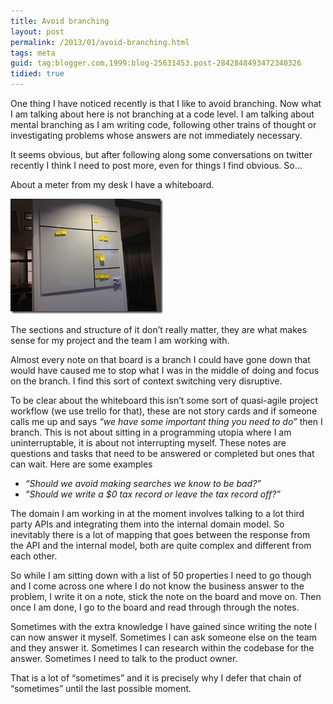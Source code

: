 ```yaml
---
title: Avoid branching
layout: post
permalink: /2013/01/avoid-branching.html
tags: meta
guid: tag:blogger.com,1999:blog-25631453.post-2842848493472340326
tidied: true
---
```


One thing I have noticed recently is that I like to avoid branching. Now what I am talking about here is not branching at a code level. I am talking about mental branching as I am writing code, following other trains of thought or investigating problems whose answers are not immediately necessary.

It seems obvious, but after following along some conversations on twitter recently I think I need to post more, even for things I find obvious. So…

About a meter from my desk I have a whiteboard.

![Branching Board](/images/1382874050650.png)

The sections and structure of it don’t really matter, they are what makes sense for my project and the team I am working with.

Almost every note on that board is a branch I could have gone down that would have caused me to stop what I was in the middle of doing and focus on the branch. I find this sort of context switching very disruptive.

To be clear about the whiteboard this isn’t some sort of quasi-agile project workflow (we use trello for that), these are not story cards and if someone calls me up and says _“we have some important thing you need to do”_ then I branch. This is not about sitting in a programming utopia where I am uninterruptable, it is about not interrupting myself. These notes are questions and tasks that need to be answered or completed but ones that can wait. Here are some examples

* _“Should we avoid making searches we know to be bad?”_
* _”Should we write a $0 tax record or leave the tax record off?”_

The domain I am working in at the moment involves talking to a lot third party APIs and integrating them into the internal domain model. So inevitably there is a lot of mapping that goes between the response from the API and the internal model, both are quite complex and different from each other.

So while I am sitting down with a list of 50 properties I need to go though and I come across one where I do not know the business answer to the problem, I write it on a note, stick the note on the board and move on. Then once I am done, I go to the board and read through through the notes.

Sometimes with the extra knowledge I have gained since writing the note I can now answer it myself. Sometimes I can ask someone else on the team and they answer it. Sometimes I can research within the codebase for the answer. Sometimes I need to talk to the product owner.

That is a lot of “sometimes” and it is precisely why I defer that chain of “sometimes” until the last possible moment.
